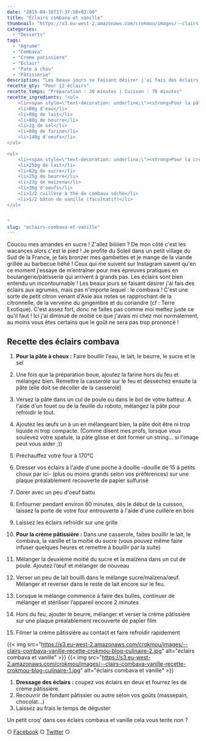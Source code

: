 ```yaml
---
date: "2015-04-16T17:37:50+02:00"
title: "Éclairs combava et vanille"
thumbnail: "https://s3.eu-west-2.amazonaws.com/crokmou/images/--clairs-combava-vanille-recette-crokmou-blog-culinaire.jpg"
categories:
  - "Desserts"
tags:
  - "Agrume"
  - "Combava"
  - "Creme patissiere"
  - "Eclair"
  - "Pate a chou"
  - "Pâtisserie"
description: "Les beaux jours se faisant désirer j'ai fais des éclairs aux agrumes, mais pas n'importe lequel : le combava ! C'est une sorte de petit citron venant d'Asie"
recette_qty: "Pour 12 éclairs"
recette_temps: "Préparation : 30 minutes | Cuisson : 70 minutes"
recette_ingredients: "<ul>
	<li><span style=\"text-decoration: underline;\"><strong>Pour la pâte à choux :</strong></span></li>
	<li>80g d'eau</li>
	<li>80g de lait</li>
	<li>80g de beurre</li>
	<li>2g de sel</li>
	<li>80g de farine</li>
	<li>140g d'oeufs</li>
</ul>

<ul>
	<li><span style=\"text-decoration: underline;\"><strong>Pour la crème pâtissière :</strong></span></li>
	<li>250g de lait</li>
	<li>62g de sucre</li>
	<li>25g de beurre</li>
	<li>23g de maïzena</li>
	<li>38g d'oeufs</li>
	<li>1/2 cuillère à thé de combava séché</li>
	<li>1/2 bâton de vanille (facultatif)</li>
</ul>


"
slug: "eclairs-combava-et-vanille"
---
```


Coucou mes amandes en sucre ! Z'allez biiiiien ? De mon côté c'est les wacances alors c'est le pied ! Je profite du Soleil dans un petit village du Sud de la France, je fais bronzer mes gambettes et je mange de la viande grillée au barbecue héhé ! Ceux qui me suivent sur Instagram savent qu'en ce moment j'essaye de m’entraîner pour mes épreuves pratiques en boulangerie/pâtisserie qui arrivent à grands pas. Les éclairs sont bien entendu un incontournable ! Les beaux jours se faisant désirer j'ai fais des éclairs aux agrumes, mais pas n'importe lequel : le combava ! C'est une sorte de petit citron venant d'Asie aux notes se rapprochant de la citronnelle, de la verveine du gingembre et du coriandre (cf : Terre Exotique). C'est assez fort, donc ne faites pas comme moi mettez juste ce qu'il faut ! Ici j'ai diminué de moitié ce que j'avais mi chez moi normalement, au moins vous êtes certains que le goût ne sera pas trop prononcé !

## Recette des éclairs combava

1.  **Pour la pâte à choux :** Faire bouillir l'eau, le lait, le beurre, le sucre et le sel
2.  Une fois que la préparation boue, ajoutez la farine hors du feu et mélangez bien. Remettre la casserole sur le feu et desséchez ensuite la pâte (elle doit se décoller de la casserole)
3.  Versez la pâte dans un cul de poule ou dans le bol de votre batteur. A l'aide d'un fouet ou de la feuille du roboto, mélangez la pâte pour refroidir le tout.
4.  Ajoutez les œufs un à un en mélangeant bien, la pâte doit être ni trop liquide ni trop compacte. (Comme disent mes profs, lorsque vous soulevez votre spatule, la pâte glisse et doit former un string... si l'image peut vous aider ;))
5.  Préchauffez votre four à 170°C
6.  Dresser vos éclairs à l'aide d'une poche à douille -douille de 15 à petits choux par ici- (plus ou moins grands selon vos préférences) sur une plaque préalablement recouverte de papier sulfurisé
7.  Dorer avec un peu d'oeuf battu
8.  Enfourner pendant environ 60 minutes, dès le début de la cuisson, laissez la porte de votre four entrouverte à l'aide d'une cuillère en bois
9.  Laissez les éclairs refroidir sur une grille

1.  **Pour la crème pâtissière :** Dans une casserole, faites bouillir le lait, le combava, la vanille et la moitié du sucre (vous pouvez même faire infuser quelques heures et remettre à bouillir par la suite)
2.  Mélanger la deuxième moitié du sucre et la maïzena dans un cul de poule. Ajoutez l’œuf et mélanger de nouveau
3.  Verser un peu de lait bouilli dans le mélange sucre/maïzena/œuf. Mélanger et reverser dans le reste de lait encore sur le feu.
4.  Lorsque le mélange commence à faire des bulles, continuer de mélanger et stériliser l’appareil encore 2 minutes
5.  Hors du feu, ajouter le beurre, mélanger et verser la crème pâtissière sur une plaque préalablement recouverte de papier film
6.  Filmer la crème pâtissière au contact et faire refroidir rapidement

{{< img src="https://s3.eu-west-2.amazonaws.com/crokmou/images/--clairs-combava-vanille-recette-crokmou-blog-culinaire-2.jpg" alt="éclairs combava et vanille" >}} {{< img src="https://s3.eu-west-2.amazonaws.com/crokmou/images/--clairs-combava-vanille-recette-crokmou-blog-culinaire-1.jpg" alt="éclairs combava et vanille" >}}

1.  **Dressage des éclairs :** coupez vos éclairs en deux et fourrez les de crème pâtissière.
2.  Recouvrir de fondant pâtissier ou autre selon vos goûts (massepain, chocolat...)
3.  Laissez au frais le temps de déguster

Un petit croq' dans ces éclairs combava et vanille cela vous tente non ?

○ [Facebook](https://www.facebook.com/crokmou.blog) ○ [Twitter](https://twitter.com/Crokmou) ○